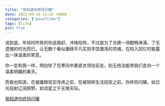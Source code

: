 ```yaml
---
title: "我知道你终将闪耀"
date: 2022-09-19 11:25 +0800
categories: ["pixeltime"]
tags: [life]
pin: true
---
```



说到底，年轻时所有的你追我赶、冲锋陷阵，不过是为了兑换一场酣畅淋漓、了无遗憾的时光而已。让无数个看似庸碌平凡实则丰饶激荡的灵魂，在陷入回忆时能露出一抹温柔的笑意。

你一定和我一样，明白除了在寒风中裹紧衣领往前走，别无他法能带我们走向一个温柔明媚的春天。

而我也知道，在被庸碌现实俘虏之前，在被琐碎生活招安之前，你终将闪耀，如日光投射辽阔原野，如流星之于无垠天际。

<a href="https://www.douban.com/note/482102246">我知道你终将闪耀</a>
